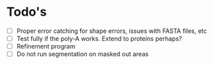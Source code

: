 # Todo's

- [ ] Proper error catching for shape errors, issues with FASTA files, etc
- [ ] Test fully if the poly-A works. Extend to proteins perhaps?
- [ ] Refinement program
- [ ] Do not run segmentation on masked out areas
